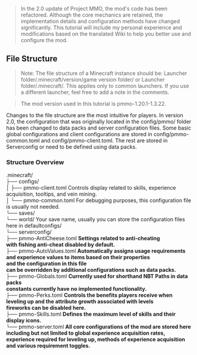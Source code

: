 > In the 2.0 update of Project MMO, the mod's code has been refactored. Although the core mechanics are retained, the implementation details and configuration methods have changed significantly. This tutorial will include my personal experience and modifications based on the translated Wiki to help you better use and configure the mod.

## File Structure
> Note: The file structure of a Minecraft instance should be: Launcher folder/.minecraft/version/game version folder/ or Launcher folder/.minecraft/. This applies only to common launchers. If you use a different launcher, feel free to add a note in the comments.

> The mod version used in this tutorial is pmmo-1.20.1-1.3.22.

Changes to the file structure are the most intuitive for players.
In version 2.0, the configuration that was originally located in the config/pmmo/ folder has been changed to data packs and server configuration files.
Some basic global configurations and client configurations are stored in config/pmmo-common.toml and config/pmmo-client.toml.
The rest are stored in Serverconfig or need to be defined using data packs.

### Structure Overview
.minecraft/<br>
├── configs/<br>
│   ├── pmmo-client.toml Controls display related to skills, experience acquisition, tooltips, and vein mining.<br>
│   └── pmmo-common.toml For debugging purposes, this configuration file is usually not needed.<br>
└── saves/<br>
    └── world/ Your save name, usually you can store the configuration files here in defaultconfigs/<br>
        └── serverconfig/<br>
            ├── pmmo-AntiCheese.toml **Settings related to anti-cheating**<br>
            **with fishing anti-cheat disabled by default.**<br>
            ├── pmmo-AutoValues.toml **Automatically assigns usage requirements and experience values to items based on their properties**<br>
            **and the configuration in this file**<br>
            **can be overridden by additional configurations such as data packs.**<br>
            ├── pmmo-Globals.toml **Currently used for shorthand NBT Paths in data packs**<br>
            **constants currently have no implemented functionality.**<br>
            ├── pmmo-Perks.toml **Controls the benefits players receive when leveling up and the attribute growth associated with levels**<br>
            **fireworks can be disabled here.**<br>
            ├── pmmo-Skills.toml **Defines the maximum level of skills and their display icons.**<br>
            └── pmmo-server.toml **All core configurations of the mod are stored here**<br>
            **including but not limited to global experience acquisition rates, experience required for leveling up, methods of experience acquisition**<br>
            **and various requirement toggles.**<br>

